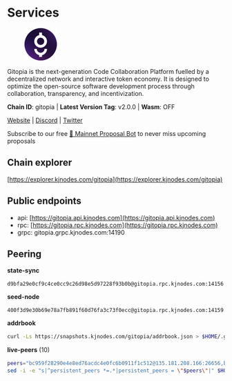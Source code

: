 # Services

<figure><img src="https://raw.githubusercontent.com/kj89/cosmos-images/main/logos/gitopia.png" alt=""><figcaption></figcaption></figure>

Gitopia is the next-generation Code Collaboration Platform fuelled by  a decentralized network and interactive token economy. It is designed  to optimize the open-source software development process through  collaboration, transparency, and incentivization.

**Chain ID**: gitopia | **Latest Version Tag**: v2.0.0 | **Wasm**: OFF

[Website](https://gitopia.com/) | [Discord](https://discord.gg/hFTXCGNYDZ) | [Twitter](https://twitter.com/gitopiaDAO)



Subscribe to our free [🤖 Mainnet Proposal Bot](https://t.me/kjnodes_proposal_bot) to never miss upcoming proposals


## Chain explorer
[https://explorer.kjnodes.com/gitopia](https://explorer.kjnodes.com/gitopia)

## Public endpoints

* api: [https://gitopia.api.kjnodes.com](https://gitopia.api.kjnodes.com)
* rpc: [https://gitopia.rpc.kjnodes.com](https://gitopia.rpc.kjnodes.com)
* grpc: gitopia.grpc.kjnodes.com:14190

## Peering

**state-sync**

```text
d9bfa29e0cf9c4ce0cc9c26d98e5d97228f93b0b@gitopia.rpc.kjnodes.com:14156
```

**seed-node**

```text
400f3d9e30b69e78a7fb891f60d76fa3c73f0ecc@gitopia.rpc.kjnodes.com:14159
```

**addrbook**
```bash
curl -Ls https://snapshots.kjnodes.com/gitopia/addrbook.json > $HOME/.gitopia/config/addrbook.json
```

**live-peers** (10)
```bash
peers="bc959f28290e4e8ed76acdc4e0fc6b0911f1c512@135.181.208.166:26656,b89682dfddec974d867ea13817e90a444c21460c@138.201.127.91:26691,5e8a5481a314430e24de0919e18ffae394c269f6@51.159.221.31:26656,d9bfa29e0cf9c4ce0cc9c26d98e5d97228f93b0b@65.109.88.38:14156,4adfa5889675e1e91ea4459e15ff4a0ba53e7828@65.108.224.156:19656,abca18ed112719b4f0a23932797dba2733f0fd44@23.88.5.169:25656,c274f612fe7cf259aef7d9f01dc4ecfebca43656@148.251.137.146:26656,b35d46fcfc1e4cfa943a299fcb39853e15e94d8b@81.30.157.35:14656,a5233e4359a39e09d7b261c200cdc014bbef76ad@65.108.8.247:11356,c35eb6124591bad21673e8d802898faa18e0352a@65.109.29.150:36656"
sed -i -e "s|^persistent_peers *=.*|persistent_peers = \"$peers\"|" $HOME/.gitopia/config/config.toml
```
